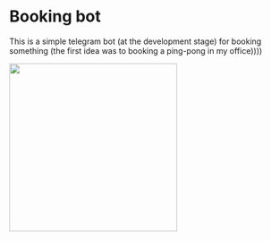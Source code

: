 # Booking bot

This is a simple telegram bot (at the development stage) for booking something (the first idea was to booking a ping-pong in my office))))


<img src=../h2_db/images/calendar.jpeg width=300 />
